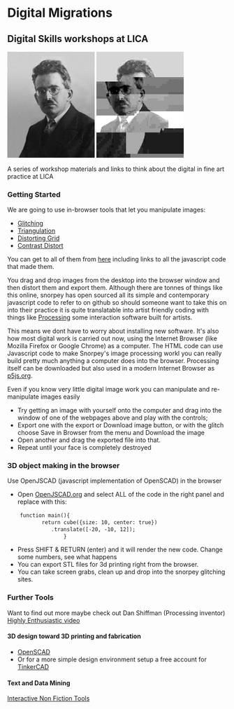 
# Digital Migrations

## Digital Skills workshops at LICA

<img src="images/walter.jpg" width=200>
<img src="images/walterdistorted.png" width=200>

A series of workshop materials and links to think about the digital in fine art practice at LICA

### Getting Started

We are going to use in-browser tools that let you manipulate images:
 * [Glitching](https://snorpey.github.io/jpg-glitch/)
 * [Triangulation](http://snorpey.github.io/triangulation)
 * [Distorting Grid](http://snorpey.github.io/distort-grid)
 * [Contrast Distort](http://snorpey.github.io/contrast-distort/)

You can get to all of them from [here](http://snorpey.github.io/experiments/) including links to all the javascript code that made them.

You drag and drop images from the desktop into the browser window and then distort them and export them. Although there are tonnes of things like this online, snorpey has open sourced all its simple and contemporary javascript code to refer to on github so should someone want to take this on into their practice it is quite translatable into artist friendly coding with things like [Processing](https://processing.org/) some interaction software built for artists.

This means we dont have to worry about installing new software. It's also how most digital work is carried out now, using the Internet Browser (like Mozilla Firefox or Google Chrome) as a computer. The HTML code can use Javascript code to make Snorpey's image processing workl you can really build pretty much anything a computer does into the browser. 
Processing itself can be downloaded but also used in a modern Internet Browser as [p5js.org](https://p5js.org/).

Even if you know very little digital image work you can manipulate and re-manipulate images easily

 * Try getting an image with yourself onto the computer and drag into the window of one of the webpages above and play with the controls;
 * Export one with the export or Download image button, or with the glitch choose Save in Browser from the menu and Download the image
 * Open another and drag the exported file into that.
 * Repeat until your face is completely destroyed

### 3D object making in the browser

Use OpenJSCAD (javascript implementation of OpenSCAD) in the browser

 * Open [OpenJSCAD.org](https://openjscad.org/) and select ALL of the code in the right panel and replace with this:

```
    function main(){
           return cube({size: 10, center: true})
              .translate([-20, -10, 12]);
                  }
```

 * Press SHIFT & RETURN (enter) and it will render the new code. Change some numbers, see what happens
 * You can export STL files for 3d printing right from the browser.
 * You can take screen grabs, clean up and drop into the snorpey glitching sites.

### Further Tools

Want to find out more maybe check out Dan Shiffman (Processing inventor) [Highly Enthusiastic video](http://hello.p5js.org/)

#### 3D design toward 3D printing and fabrication
 * [OpenSCAD](http://www.openscad.org/)
 * Or for a more simple design environment setup a free account for [TinkerCAD](https://www.tinkercad.com/)

#### Text and Data Mining
[Interactive Non Fiction Tools](https://gitlab.com/DomesticScience/InteractiveNonFiction)

